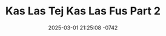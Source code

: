 ---
layout: movie-video-data
date: 2025-03-01 21:25:08 -0742
categories: movie

# Site Attributes
title: "Kas Las Tej Kas Las Fus Part 2"
permalink: "/movie/Kas_Las_Tej_Kas_Las_Fus_Part_2"

# Movie Attributes
synopsis: ""
producer: "Classic Video Production"
director: ""
writer: ""
video_link: "https://youtu.be/epBAGuzTQl0?si=Se-mCs_y1Pd9f1ic"
genre: "Romance Comedy"
year: ""
release_type: "DVD"
storage: "Center for Hmong Studies"
thumbnail: "/assets/images/movie_thumbnails/Kas Las Tej Kas Las Fus Part 2.jpeg"
publishing_company: "Classic Video Productions"

# Sequels + Parts
base_movie: ""
total_parts: 
sequel: ""

# Movie Cast
cast:
- name: "Paj Nras Lauj"
- name: "Thoob Hab Lis"
- name: "Tsab Lis"
- name: "Tub Hwm Lis"
---